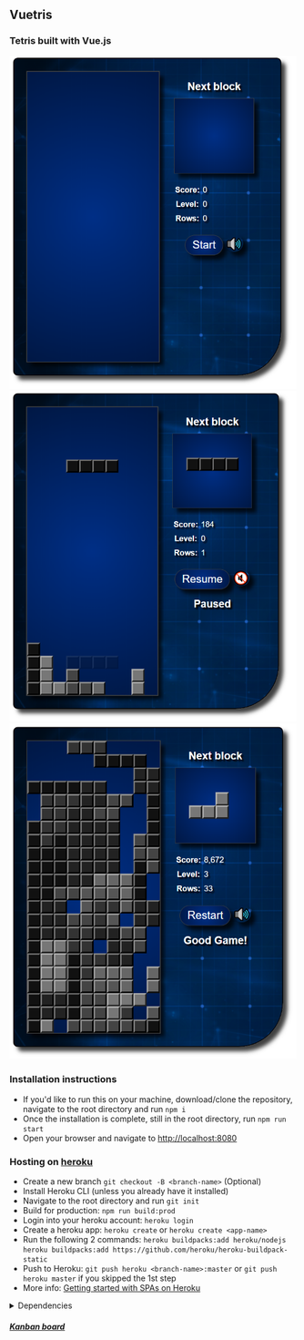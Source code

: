 ## Vuetris

### Tetris built with Vue.js

![Screenshot-1](https://github.com/lucianmurmurache/Vuetris/blob/master/img/vuetris-1.png)
![Screenshot-2](https://github.com/lucianmurmurache/Vuetris/blob/master/img/vuetris-2.png)
![Screenshot-3](https://github.com/lucianmurmurache/Vuetris/blob/master/img/vuetris-3.png)

### Installation instructions

- If you'd like to run this on your machine, download/clone the repository, navigate to the root directory and run `npm i`
- Once the installation is complete, still in the root directory, run `npm run start`
- Open your browser and navigate to [http://localhost:8080](http://localhost:8080)

### Hosting on [heroku](https://cli.vuejs.org/guide/deployment.html#heroku)

- Create a new branch `git checkout -B <branch-name>` (Optional)
- Install Heroku CLI (unless you already have it installed)
- Navigate to the root directory and run `git init`
- Build for production: `npm run build:prod`
- Login into your heroku account: `heroku login`
- Create a heroku app: `heroku create` or `heroku create <app-name>`
- Run the following 2 commands: `heroku buildpacks:add heroku/nodejs` `heroku buildpacks:add https://github.com/heroku/heroku-buildpack-static`
- Push to Heroku: `git push heroku <branch-name>:master` or `git push heroku master` if you skipped the 1st step
- More info: [Getting started with SPAs on Heroku](https://gist.github.com/hone/24b06869b4c1eca701f9)

<details>
  <summary>Dependencies</summary>

- babel:

  - babel-core
  - babel-loader
  - babel-polyfill
  - babel-preset-es2015
  - babel-plugin-istanbul

- css-loader
- file-loader
- jquery
- lodash
- node-sass
- push-dir
- sass-loader
- style-loader
- uglify-js
- uglifyjs-webpack-plugin
- vue:
  - vue
  - vue-loader
  - vuejs-loader
  - vue-template-compiler
- webpack:
  - webpack
  - webpack-dev-server
- eslint:
  - eslint
  - eslint-plugin-node
  - eslint-plugin-html
  - eslint-plugin-import
  - eslint-plugin-jasmine
  - eslint-plugin-promise
  - eslint-config-standard
  - eslint-plugin-standard
    </details>

##### [Kanban board](https://trello.com/b/cXdkVkEp/vuetris)
